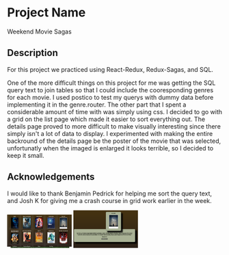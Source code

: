 # Project Name
Weekend Movie Sagas

## Description

For this project we practiced using React-Redux, Redux-Sagas, and SQL. 

One of the more difficult things on this project for me was getting the SQL query text to join tables so that I could include the cooresponding genres for each movie. I used postico to test my querys with dummy data before implementing it in the genre.router. The other part that I spent a considerable amount of time with was simply using css. I decided to go with a grid on the list page which made it easier to sort everything out. The details page proved to more difficult to make visually interesting since there simply isn't a lot of data to display. I experimented with making the entire backround of the details page be the poster of the movie that was selected, unfortunatly when the imaged is enlarged it looks terrible, so I decided to keep it small. 

## Acknowledgements 

I would like to thank Benjamin Pedrick for helping me sort the query text, and Josh K for giving me a crash course in grid work earlier in the week. 

<img src="public/images/list.png" alt="" style="height: 20%; width: 30%;"/>
<img src="public/images/details.png" alt="" style="height: 20%; width: 30%;"/>
